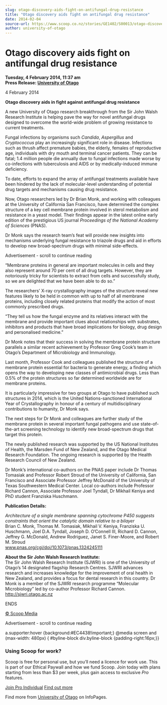 ```yaml
---
slug: otago-discovery-aids-fight-on-antifungal-drug-resistance
title: "Otago discovery aids fight on antifungal drug resistance"
date: 2014-02-04
source-url: https://www.scoop.co.nz/stories/GE1402/S00013/otago-discovery-aids-fight-on-antifungal-drug-resistance.htm
author: university-of-otago
---
```

Otago discovery aids fight on antifungal drug resistance
========================================================

**Tuesday, 4 February 2014, 11:37 am**  
**Press Release: [University of Otago](https://info.scoop.co.nz/University_of_Otago)**

4 February 2014

**Otago discovery aids in fight against antifungal drug resistance**

A new University of Otago research breakthrough from the Sir John Walsh Research Institute is helping pave the way for novel antifungal drugs designed to overcome the world-wide problem of growing resistance to current treatments.

Fungal infections by organisms such _Candida_, _Aspergillus_ and _Cryptococcus_ play an increasingly significant role in disease. Infections such as thrush affect premature babies, the elderly, females of reproductive age, individuals with dry mouth and terminal cancer patients. They can be fatal; 1.4 million people die annually due to fungal infections made worse by co-infections with tuberculosis and AIDS or by medically-induced immune deficiency.

To date, efforts to expand the array of antifungal treatments available have been hindered by the lack of molecular-level understanding of potential drug targets and mechanisms causing drug resistance.

Now, Otago researchers led by Dr Brian Monk, and working with colleagues at the University of California San Francisco, have determined the complex structure of a key cell membrane protein involved in sterol metabolism and resistance in a yeast model. Their findings appear in the latest online early edition of the prestigious US journal _Proceedings of the National Academy of Sciences_ (PNAS).

Dr Monk says the research team’s feat will provide new insights into mechanisms underlying fungal resistance to triazole drugs and aid in efforts to develop new broad-spectrum drugs with minimal side-effects.

Advertisement - scroll to continue reading





“Membrane proteins in general are important molecules in cells and they also represent around 70 per cent of all drug targets. However, they are notoriously tricky for scientists to extract from cells and successfully study, so we are delighted that we have been able to do so.”

The researchers’ X-ray crystallography images of the structure reveal new features likely to be held in common with up to half of all membrane proteins, including closely related proteins that modify the action of most commonly prescribed drugs.

“They tell us how the fungal enzyme and its relatives interact with the membrane and provide important clues about relationships with substrates, inhibitors and products that have broad implications for biology, drug design and personalised medicine.”

Dr Monk notes that their success in solving the membrane protein structure parallels a similar recent achievement by Professor Greg Cook’s team in Otago’s Department of Microbiology and Immunology.

Last month, Professor Cook and colleagues published the structure of a membrane protein essential for bacteria to generate energy, a finding which opens the way to developing new classes of antimicrobial drugs. Less than 0.5% of the protein structures so far determined worldwide are for membrane proteins.

It is particularly impressive for two groups at Otago to have published such structures in 2014, which is the United Nations-sanctioned International Year of Crystallography in honour of a century of multidisciplinary contributions to humanity, Dr Monk says.

The next steps for Dr Monk and colleagues are further study of the membrane protein in several important fungal pathogens and use state-of-the-art screening technology to identify new broad-spectrum drugs that target this protein.

The newly published research was supported by the US National Institutes of Health, the Marsden Fund of New Zealand, and the Otago Medical Research Foundation. The ongoing research is supported by the Health Research Council of New Zealand.

Dr Monk’s international co-authors on the PNAS paper include Dr Thomas Tomasiak and Professor Robert Stroud of the University of California, San Francisco and Associate Professor Jeffrey McDonald of the University of Texas Southwestern Medical Center. Local co-authors include Professor Richard Cannon, Associate Professor Joel Tyndall, Dr Mikhail Keniya and PhD student Franziska Huschmann.

**Publication Details:**

_Architecture of a single membrane spanning cytochrome P450 suggests constraints that orient the catalytic domain relative to a bilayer_  
Brian C. Monk, Thomas M. Tomasiak, Mikhail V. Keniya, Franziska U. Huschmann, Joel D.A. Tyndall, Joseph D. O’Connell III, Richard D. Cannon, Jeffrey G. McDonald, Andrew Rodriguez, Janet S. Finer-Moore, and Robert M. Stroud  
www.pnas.org/cgi/doi/10.1073/pnas.1324245111

**About the Sir John Walsh Research Institute:**  
The Sir John Walsh Research Institute (SJWRI) is one of the University of Otago’s 14 designated flagship Research Centres. SJWRI advances research and increases knowledge for the improvement of oral health in New Zealand, and provides a focus for dental research in this country. Dr Monk is a member of the SJWRI research programme “Molecular Microbiology” led by co-author Professor Richard Cannon.  
http://sjwri.otago.ac.nz

ENDS

[© Scoop Media](http://www.scoop.co.nz/about/terms.html)  

Advertisement - scroll to continue reading



a.supporter:hover {background:#EC4438!important;} @media screen and (max-width: 480px) { #byline-block div.byline-block {padding-right:16px;}}

### Using Scoop for work?

Scoop is free for personal use, but you’ll need a licence for work use. This is part of our Ethical Paywall and how we fund Scoop. Join today with plans starting from less than $3 per week, plus gain access to exclusive _Pro_ features.  
  
[Join Pro Individual](https://pro.scoop.co.nz/Individual/?from=ProIn24) [Find out more](https://pro.scoop.co.nz/using-scoop-for-work/?from=ProIn24)

Find more from [University of Otago](https://info.scoop.co.nz/University_of_Otago) on InfoPages.